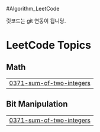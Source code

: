 #Algorithm_LeetCode

릿코드는 git 연동이 됩니당.

<!---LeetCode Topics Start-->
# LeetCode Topics
## Math
|  |
| ------- |
| [0371-sum-of-two-integers](https://github.com/yoru-choi/Algorithm_LeetCode/tree/master/0371-sum-of-two-integers) |
## Bit Manipulation
|  |
| ------- |
| [0371-sum-of-two-integers](https://github.com/yoru-choi/Algorithm_LeetCode/tree/master/0371-sum-of-two-integers) |
<!---LeetCode Topics End-->